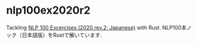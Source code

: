 # nlp100ex2020r2

Tackling [NLP 100 Excercises (2020 rev.2; Japanese)](https://nlp100.github.io/ja/) with Rust.
NLP100本ノック（日本語版）をRustで解いています．
